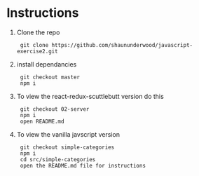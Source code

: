 # Instructions

1. Clone the repo

        git clone https://github.com/shaununderwood/javascript-exercise2.git

2. install dependancies

        git checkout master
        npm i

3. To view the react-redux-scuttlebutt version do this

        git checkout 02-server
        npm i
        open README.md

4. To view the vanilla javscript version

        git checkout simple-categories
        npm i
        cd src/simple-categories
        open the README.md file for instructions

